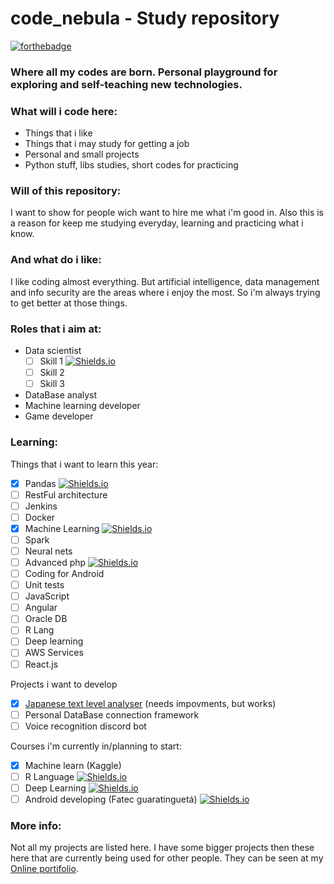 # code_nebula - Study repository
[![forthebadge](https://forthebadge.com/images/badges/built-with-love.svg)](http://forthebadge.com)

### Where all my codes are born. Personal playground for exploring and self-teaching new technologies.

### What will i code here:
- Things that i like
- Things that i may study for getting a job
- Personal and small projects
- Python stuff, libs studies, short codes for practicing

### Will of this repository:
I want to show for people wich want to hire me what i'm good in.
Also this is a reason for keep me studying everyday, learning and practicing what i know.

### And what do i like:
I like coding almost everything. But artificial intelligence, data management and info security are
the areas where i enjoy the most.
So i'm always trying to get better at those things.

### Roles that i aim at:
+ Data scientist 
  - [ ] Skill 1 [![Shields.io](https://img.shields.io/static/v1.svg?label=Status&message=60%&color=yellow)](https://github.com/yancborges/code_nebula/)
  - [ ] Skill 2
  - [ ] Skill 3
+ DataBase analyst
+ Machine learning developer
+ Game developer

### Learning:
Things that i want to learn this year:
- [x] Pandas [![Shields.io](https://img.shields.io/badge/ENDED-21%2F02%2F2019-green.svg)](https://github.com/yancborges/code_nebula/tree/master/pandas)
- [ ] RestFul architecture
- [ ] Jenkins
- [ ] Docker
- [x] Machine Learning [![Shields.io](https://img.shields.io/badge/ENDED-11%2F03%2F2019-green.svg)](https://github.com/yancborges/code_nebula/tree/master/machine%20learning)
- [ ] Spark
- [ ] Neural nets
- [ ] Advanced php [![Shields.io](https://img.shields.io/static/v1.svg?label=&message=Studying&color=blue)](https://github.com/yancborges/code_nebula/tree/master/PHP)
- [ ] Coding for Android
- [ ] Unit tests
- [ ] JavaScript
- [ ] Angular
- [ ] Oracle DB
- [ ] R Lang
- [ ] Deep learning
- [ ] AWS Services
- [ ] React.js

Projects i want to develop
- [x] [Japanese text level analyser](http://antalord.pythonanywhere.com/apps/japanese) (needs impovments, but works)
- [ ] Personal DataBase connection framework
- [ ] Voice recognition discord bot

Courses i'm currently in/planning to start:
- [x] Machine learn (Kaggle)
- [ ] R Language [![Shields.io](https://img.shields.io/static/v1.svg?label=&message=Planning&color=ff69b4)](https://github.com/yancborges/code_nebula/)
- [ ] Deep Learning [![Shields.io](https://img.shields.io/static/v1.svg?label=&message=Planning&color=ff69b4)](https://github.com/yancborges/code_nebula/)
- [ ] Android developing (Fatec guaratinguetá) [![Shields.io](https://img.shields.io/static/v1.svg?label=&message=On%20hold&color=orange)](https://github.com/yancborges/code_nebula/)

### More info:
Not all my projects are listed here. I have some bigger projects then these here
that are currently being used for other people.
They can be seen at my [Online portifolio](http://antalord.pythonanywhere.com/work).

